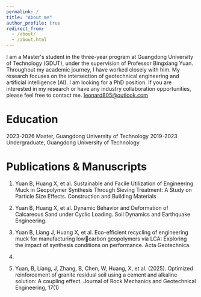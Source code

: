 ```yaml
---
permalink: /
title: "About me"
author_profile: true
redirect_from: 
  - /about/
  - /about.html
---
```


I am a Master's student in the three-year program at Guangdong University of Technology (GDUT), under the supervision of Professor Bingxiang Yuan. Throughout my academic journey, I have worked closely with him. My research focuses on the intersection of geotechnical engineering and artificial intelligence (AI). I am looking for a PhD position. If you are interested in my research or have any industry collaboration opportunities, please feel free to contact me. [Ieonard805@outlook.com](Ieonard805@outlook.com)

Education
======

2023-2026 Master, Guangdong University of Technology
2019-2023 Undergraduate, Guangdong University of Technology

Publications & Manuscripts
======

1. Yuan B, Huang X, et al. Sustainable and Facile Utilization of Engineering Muck in Geopolymer Synthesis 
Through Sieving Treatment: A Study on Particle Size Effects. Construction and Building Materials 

2. Yuan B, Huang X, et al. Dynamic Behavior and Deformation of Calcareous Sand under Cyclic Loading. 
Soil Dynamics and Earthquake Engineering. 

3. Yuan B, Liang J, Huang X, et al. Eco-efficient recycling of engineering muck for manufacturing low￾carbon geopolymers via LCA: Exploring the impact of synthesis conditions on performance. Acta Geotechnica. 
2024.

4. Yuan, B, Liang, J, Zhang, B, Chen, W, Huang, X, et al. (2025). Optimized reinforcement of granite residual 
soil using a cement and alkaline solution: A coupling effect. Journal of Rock Mechanics and Geotechnical 
Engineering, 17(1)
